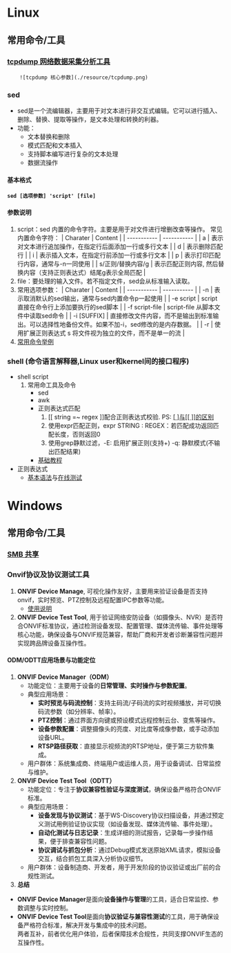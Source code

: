 # Linux
## 常用命令/工具
### [tcpdump  网络数据采集分析工具](https://www.cnblogs.com/wongbingming/p/13212306.html)
        ![tcpdump 核心参数](./resource/tcpdump.png)
### sed 
- sed是一个流编辑器，主要用于对文本进行非交互式编辑。它可以进行插入、删除、替换、提取等操作，是文本处理和转换的利器。 
- 功能： 
  - 文本替换和删除
  - 模式匹配和文本插入
  - 支持脚本编写进行复杂的文本处理
  - 数据流操作
#### 基本格式
**`sed [选项参数] 'script' [file] `**
#### 参数说明
1. script：sed 内置的命令字符。主要是用于对文件进行增删改查等操作。 
      常见内置命令字符：
      | Charater        | Content        |
      | ----------- | ----------- |
      | a   | 表示对文本进行追加操作，在指定行后面添加一行或多行文本 |
      | d   | 表示删除匹配行 |
      | i    | 表示插入文本，在指定行前添加一行或多行文本 |
      | p   | 表示打印匹配行内容，通常与-n一同使用 |
      | s/正则/替换内容/g   | 表示匹配正则内容, 然后替换内容（支持正则表达式）结尾g表示全局匹配 |
2. file：要处理的输入文件。若不指定文件，sed会从标准输入读取。 
3. 常用选项参数： 
      | Charater        | Content        |
      | ----------- | ----------- |
      | -n   | 表示取消默认的sed输出，通常与sed内置命令p一起使用 |
      | -e script   | script 直接在命令行上添加要执行的sed脚本 |
      | -f script-file    | script-file 从脚本文件中读取sed命令 |
      | -i [SUFFIX]   | 直接修改文件内容，而不是输出到标准输出。可以选择性地备份文件。如果不加-i，sed修改的是内存数据。 |
      | -r   | 使用扩展正则表达式 s 将文件视为独立的文件，而不是单一的流 | 
4. [常用命令举例](https://blog.csdn.net/qq_39512532/article/details/140274261)
### shell (命令语言解释器,Linux user和kernel间的接口程序)
- shell script
  1. 常用命工具及命令
     - sed
     - awk
     - 正则表达式匹配
        1.  [[ string =~ regex ]]配合正则表达式校验. PS: [[ ]与[[ ]]的区别](https://blog.csdn.net/anqixiang/article/details/111598067)
        2.  使用expr匹配正则，expr STRING : REGEX：若匹配成功返回匹配长度，否则返回0
        3.  使用grep静默过滤，-E: 启用扩展正则(支持+)  -q: 静默模式(不输出匹配结果)
     - [基础教程](https://www.runoob.com/linux/linux-shell.html)
- 正则表达式
  - [基本语法](https://www.runoob.com/regexp/regexp-syntax.html)与[在线测试](https://www.jyshare.com/front-end/854/)

# Windows
## 常用命令/工具
### [SMB 共享](https://post.smzdm.com/p/akxwkxqk/)
### Onvif协议及协议测试工具
1. **ONVIF Device Manage**, 可视化操作友好，主要用来验证设备是否支持onvif，实时预览、PTZ控制及远程配置IPC参数等功能。
   - [使用说明](https://zhuanlan.zhihu.com/p/544462052)
2. **ONVIF Device Test Tool**, 用于验证网络安防设备（如摄像头、NVR）是否符合ONVIF标准协议，通过检测设备发现、配置管理、媒体流传输、事件处理等核心功能，确保设备与ONVIF规范兼容，帮助厂商和开发者诊断兼容性问题并实现跨品牌设备互操作性。
#### ODM/ODTT应用场景与功能定位
1. **ONVIF Device Manager（ODM）**  
   - 功能定位：主要用于设备的**日常管理、实时操作与参数配置**。  
   - 典型应用场景：  
     - **实时预览与码流控制**：支持主码流/子码流的实时视频播放，并可切换码流参数（如分辨率、帧率）。  
     - **PTZ控制**：通过界面方向键或预设模式远程控制云台、变焦等操作。  
     - **设备参数配置**：调整摄像头的亮度、对比度等成像参数，或手动添加设备URL。  
     - **RTSP路径获取**：直接显示视频流的RTSP地址，便于第三方软件集成。  
   - 用户群体：系统集成商、终端用户或运维人员，用于设备调试、日常监控与维护。
2. **ONVIF Device Test Tool（ODTT）**  
   - 功能定位：专注于**协议兼容性验证与深度测试**，确保设备严格符合ONVIF标准。  
   - 典型应用场景：  
     - **设备发现与协议测试**：基于WS-Discovery协议扫描设备，并通过预定义测试用例验证协议实现（如设备发现、媒体流传输、事件处理）。  
     - **自动化测试与日志记录**：生成详细的测试报告，记录每一步操作结果，便于排查兼容性问题。  
     - **协议调试与抓包分析**：通过Debug模式发送原始XML请求，模拟设备交互，结合抓包工具深入分析协议细节。  
   - 用户群体：设备制造商、开发者，用于开发阶段的协议验证或出厂前的合规性测试。
3.  **总结**
- **ONVIF Device Manager**是面向**设备操作与管理**的工具，适合日常监控、参数调整与实时控制。  
- **ONVIF Device Test Tool**是面向**协议验证与兼容性测试**的工具，用于确保设备严格符合标准，解决开发与集成中的技术问题。  
两者互补，前者优化用户体验，后者保障技术合规性，共同支撑ONVIF生态的互操作性。

